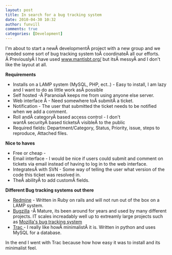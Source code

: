```yaml
---
layout: post
title: In search for a bug tracking system 
date: 2010-04-30 10:32
author: funvill
comments: true
categories: [Development]
---
```

I'm about to start a newÂ developmentÂ project with a new group and we needed some sort of bug tracking system toÂ coordinateÂ all our efforts. Â PreviouslyÂ I have used <a href="http://www.mantisbt.org/">www.mantisbt.org/</a> but itsÂ messyÂ and I don't like the layout at all.

<strong>Requirements</strong>
<ul>
	<li>Installs on a LAMP system (MySQL, PHP, ect..) - Easy to install, I am lazy and I want to do as little work asÂ possible</li>
	<li>Self hosted -Â ParanoiaÂ keeps me from using anyone else server.</li>
	<li>Web interface Â - Need somewhere toÂ submitÂ a ticket.</li>
	<li>Notification - The user that submitted the ticket needs to be notified when we add a comment.</li>
	<li>Roll andÂ categoryÂ based access control - I don't wantÂ securityÂ based ticketsÂ visibleÂ to the public</li>
	<li>Required fields: Department/Category, Status, Priority, issue, steps to reproduce, Attached files.</li>
</ul>
<strong>Nice to haves </strong>
<ul>
	<li>Free or cheap -</li>
	<li>Email interface - I would be nice if users could submit and comment on tickets via email instead of having to log in to the web interface.</li>
	<li>IntegratesÂ with SVN - Some way of telling the user what version of the code this ticket was resolved in.</li>
	<li>TheÂ abilityÂ to add customÂ fields.</li>
</ul>
<strong>Different Bug tracking systems out there </strong>
<ul>
	<li><a href="http://www.redmine.org/">Redmine</a> - Written in Ruby on rails and will not run out of the box on a LAMP system.</li>
	<li><a href="http://www.bugzilla.org/">Bugzilla</a> -Â Mature, its been around for years and used by many different projects. IT scales increadably well up to extreamly large projects such as <a href="https://bugzilla.mozilla.org/">Mozilla's bug tracking system</a></li>
	<li><a href="http://trac.edgewall.org/">Trac </a>- I really like howÂ minimalistÂ it is. Written in python and uses MySQL for a database.</li>
</ul>
In the end I went with Trac because how how easy it was to install and its minimalist feel.
